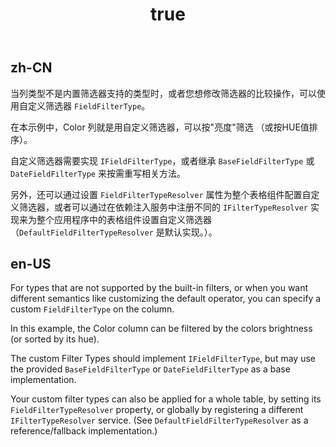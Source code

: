 ﻿---
order: 6.55
title:
  zh-CN: 自定义筛选器
  en-US: Custom field filter
---

## zh-CN

当列类型不是内置筛选器支持的类型时，或者您想修改筛选器的比较操作，可以使用自定义筛选器 `FieldFilterType`。

在本示例中，Color 列就是用自定义筛选器，可以按"亮度"筛选 （或按HUE值排序）。

自定义筛选器需要实现 `IFieldFilterType`，或者继承 `BaseFieldFilterType` 或 `DateFieldFilterType` 来按需重写相关方法。

另外，还可以通过设置 `FieldFilterTypeResolver` 属性为整个表格组件配置自定义筛选器，或者可以通过在依赖注入服务中注册不同的 `IFilterTypeResolver` 实现来为整个应用程序中的表格组件设置自定义筛选器（`DefaultFieldFilterTypeResolver` 是默认实现。）。

## en-US

For types that are not supported by the built-in filters, or when you want different semantics like customizing the default operator, you can specify a custom `FieldFilterType` on the column.

In this example, the Color column can be filtered by the colors brightness (or sorted by its hue).

The custom Filter Types should implement `IFieldFilterType`, but may use the provided `BaseFieldFilterType` or `DateFieldFilterType` as a base implementation.

Your custom filter types can also be applied for a whole table, by setting its `FieldFilterTypeResolver` property, or globally by registering a different `IFilterTypeResolver` service. (See `DefaultFieldFilterTypeResolver` as a reference/fallback implementation.)
